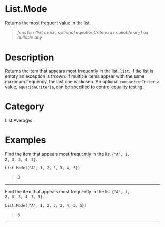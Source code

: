 ﻿# List.Mode
Returns the most frequent value in the list.
> _function (list as list, optional equationCriteria as nullable any) as nullable any_
# Description 
Returns the item that appears most frequently in the list, <code>list</code>. If the list is empty an exception is thrown. If multiple items appear with the same maximum frequency, the last one is chosen. 
    An optional <code>comparisonCriteria</code> value, <code>equationCriteria</code>, can be specified to control equality testing. 
# Category 
List.Averages
# Examples 
Find the item that appears most frequently in the list <code>{"A", 1, 2, 3, 3, 4, 5}</code>.
```
List.Mode({"A", 1, 2, 3, 3, 4, 5})
```
> 3
***
Find the item that appears most frequently in the list <code>{"A", 1, 2, 3, 3, 4, 5, 5}</code>.
```
List.Mode({"A", 1, 2, 3, 3, 4, 5, 5})
```
> 5
***
